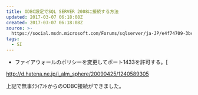 ```yaml
---
title: ODBC設定でSQL SERVER 2008に接続する方法
updated: 2017-03-07 06:18:08Z
created: 2017-03-07 06:18:08Z
source: >-
  https://social.msdn.microsoft.com/Forums/sqlserver/ja-JP/e4f74709-3bc4-478a-aed7-806f82bf8f6c/odbcsql-server-2008?forum=sqlserverja
tags:
  - SI
---
```


- ファイアウォールのポリシーを変更してポート1433を許可する。[

http://d.hatena.ne.jp/i_alm_sphere/20090425/1240589305

上記で無事ｸﾗｲｱﾝﾄからのODBC接続ができました。